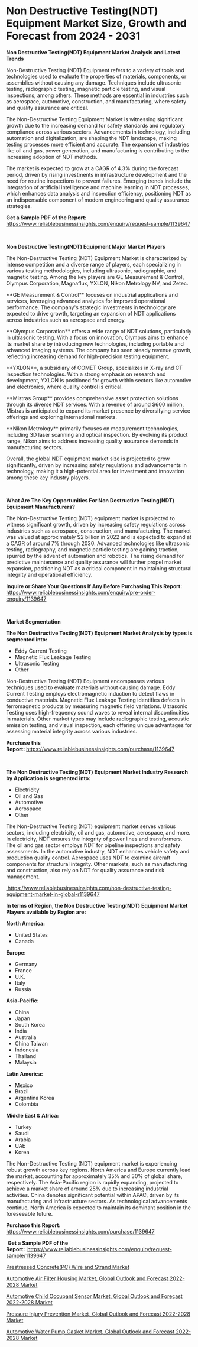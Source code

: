 <p><h1>Non Destructive Testing(NDT) Equipment Market Size, Growth and Forecast from 2024 - 2031</h1></p><p><strong>Non Destructive Testing(NDT) Equipment Market Analysis and Latest Trends</strong></p>
<p><p>Non-Destructive Testing (NDT) Equipment refers to a variety of tools and technologies used to evaluate the properties of materials, components, or assemblies without causing any damage. Techniques include ultrasonic testing, radiographic testing, magnetic particle testing, and visual inspections, among others. These methods are essential in industries such as aerospace, automotive, construction, and manufacturing, where safety and quality assurance are critical.</p><p>The Non-Destructive Testing Equipment Market is witnessing significant growth due to the increasing demand for safety standards and regulatory compliance across various sectors. Advancements in technology, including automation and digitalization, are shaping the NDT landscape, making testing processes more efficient and accurate. The expansion of industries like oil and gas, power generation, and manufacturing is contributing to the increasing adoption of NDT methods.</p><p>The market is expected to grow at a CAGR of 4.3% during the forecast period, driven by rising investments in infrastructure development and the need for routine inspections to prevent failures. Emerging trends include the integration of artificial intelligence and machine learning in NDT processes, which enhances data analysis and inspection efficiency, positioning NDT as an indispensable component of modern engineering and quality assurance strategies.</p></p>
<p><strong>Get a Sample PDF of the Report:&nbsp;</strong> <a href="https://www.reliablebusinessinsights.com/enquiry/request-sample/1139647?utm_campaign=1426&utm_medium=2&utm_source=Github&utm_content=ia&utm_term=14102024&utm_id=non-destructive-testingndt-equipment">https://www.reliablebusinessinsights.com/enquiry/request-sample/1139647</a></p>
<p>&nbsp;</p>
<p><strong>Non Destructive Testing(NDT) Equipment Major Market Players</strong></p>
<p><p>The Non-Destructive Testing (NDT) Equipment Market is characterized by intense competition and a diverse range of players, each specializing in various testing methodologies, including ultrasonic, radiographic, and magnetic testing. Among the key players are GE Measurement & Control, Olympus Corporation, Magnaflux, YXLON, Nikon Metrology NV, and Zetec.  </p><p>**GE Measurement & Control** focuses on industrial applications and services, leveraging advanced analytics for improved operational performance. The company's strategic investments in technology are expected to drive growth, targeting an expansion of NDT applications across industries such as aerospace and energy.</p><p>**Olympus Corporation** offers a wide range of NDT solutions, particularly in ultrasonic testing. With a focus on innovation, Olympus aims to enhance its market share by introducing new technologies, including portable and advanced imaging systems. The company has seen steady revenue growth, reflecting increasing demand for high-precision testing equipment.</p><p>**YXLON**, a subsidiary of COMET Group, specializes in X-ray and CT inspection technologies. With a strong emphasis on research and development, YXLON is positioned for growth within sectors like automotive and electronics, where quality control is critical.</p><p>**Mistras Group** provides comprehensive asset protection solutions through its diverse NDT services. With a revenue of around $600 million, Mistras is anticipated to expand its market presence by diversifying service offerings and exploring international markets.</p><p>**Nikon Metrology** primarily focuses on measurement technologies, including 3D laser scanning and optical inspection. By evolving its product range, Nikon aims to address increasing quality assurance demands in manufacturing sectors.</p><p>Overall, the global NDT equipment market size is projected to grow significantly, driven by increasing safety regulations and advancements in technology, making it a high-potential area for investment and innovation among these key industry players.</p></p>
<p>&nbsp;</p>
<p><strong>What Are The Key Opportunities For Non Destructive Testing(NDT) Equipment Manufacturers?</strong></p>
<p><p>The Non-Destructive Testing (NDT) equipment market is projected to witness significant growth, driven by increasing safety regulations across industries such as aerospace, construction, and manufacturing. The market was valued at approximately $2 billion in 2022 and is expected to expand at a CAGR of around 7% through 2030. Advanced technologies like ultrasonic testing, radiography, and magnetic particle testing are gaining traction, spurred by the advent of automation and robotics. The rising demand for predictive maintenance and quality assurance will further propel market expansion, positioning NDT as a critical component in maintaining structural integrity and operational efficiency.</p></p>
<p><strong>Inquire or Share Your Questions If Any Before Purchasing This Report:</strong> <a href="https://www.reliablebusinessinsights.com/enquiry/pre-order-enquiry/1139647?utm_campaign=1426&utm_medium=2&utm_source=Github&utm_content=ia&utm_term=14102024&utm_id=non-destructive-testingndt-equipment">https://www.reliablebusinessinsights.com/enquiry/pre-order-enquiry/1139647</a></p>
<p>&nbsp;</p>
<p><strong>Market Segmentation</strong></p>
<p><strong>The Non Destructive Testing(NDT) Equipment Market Analysis by types is segmented into:</strong></p>
<p><ul><li>Eddy Current Testing</li><li>Magnetic Flux Leakage Testing</li><li>Ultrasonic Testing</li><li>Other</li></ul></p>
<p><p>Non-Destructive Testing (NDT) Equipment encompasses various techniques used to evaluate materials without causing damage. Eddy Current Testing employs electromagnetic induction to detect flaws in conductive materials. Magnetic Flux Leakage Testing identifies defects in ferromagnetic products by measuring magnetic field variations. Ultrasonic Testing uses high-frequency sound waves to reveal internal discontinuities in materials. Other market types may include radiographic testing, acoustic emission testing, and visual inspection, each offering unique advantages for assessing material integrity across various industries.</p></p>
<p><strong>Purchase this Report:&nbsp;</strong><a href="https://www.reliablebusinessinsights.com/purchase/1139647?utm_campaign=1426&utm_medium=2&utm_source=Github&utm_content=ia&utm_term=14102024&utm_id=non-destructive-testingndt-equipment">https://www.reliablebusinessinsights.com/purchase/1139647</a></p>
<p>&nbsp;</p>
<p><strong>The Non Destructive Testing(NDT) Equipment Market Industry Research by Application is segmented into:</strong></p>
<p><ul><li>Electricity</li><li>Oil and Gas</li><li>Automotive</li><li>Aerospace</li><li>Other</li></ul></p>
<p><p>The Non-Destructive Testing (NDT) equipment market serves various sectors, including electricity, oil and gas, automotive, aerospace, and more. In electricity, NDT ensures the integrity of power lines and transformers. The oil and gas sector employs NDT for pipeline inspections and safety assessments. In the automotive industry, NDT enhances vehicle safety and production quality control. Aerospace uses NDT to examine aircraft components for structural integrity. Other markets, such as manufacturing and construction, also rely on NDT for quality assurance and risk management.</p></p>
<p><a href="https://www.reliablebusinessinsights.com/non-destructive-testing-equipment-market-in-global-r1139647?utm_campaign=1426&utm_medium=2&utm_source=Github&utm_content=ia&utm_term=14102024&utm_id=non-destructive-testingndt-equipment">&nbsp;https://www.reliablebusinessinsights.com/non-destructive-testing-equipment-market-in-global-r1139647</a></p>
<p><strong>In terms of Region, the Non Destructive Testing(NDT) Equipment Market Players available by Region are:</strong></p>
<p>
    <p> <strong> North America: </strong>
        <ul>
            <li>United States</li>
            <li>Canada</li>
        </ul>
        </p> 
    <p> <strong> Europe: </strong>
        <ul>
            <li>Germany</li>
            <li>France</li>
            <li>U.K.</li>
            <li>Italy</li>
            <li>Russia</li>
        </ul>
        </p> 
    <p> <strong> Asia-Pacific: </strong>
        <ul>
            <li>China</li>
            <li>Japan</li>
            <li>South Korea</li>
            <li>India</li>
            <li>Australia</li>
            <li>China Taiwan</li>
            <li>Indonesia</li>
            <li>Thailand</li>
            <li>Malaysia</li>
        </ul>
        </p> 
    <p> <strong> Latin America: </strong>
        <ul>
            <li>Mexico</li>
            <li>Brazil</li>
            <li>Argentina Korea</li>
            <li>Colombia</li>
        </ul>
        </p> 
    <p> <strong> Middle East & Africa: </strong>
        <ul>
            <li>Turkey</li>
            <li>Saudi</li>
            <li>Arabia</li>
            <li>UAE</li>
            <li>Korea</li>
        </ul>
    </p>
    </p>
<p><p>The Non-Destructive Testing (NDT) equipment market is experiencing robust growth across key regions. North America and Europe currently lead the market, accounting for approximately 35% and 30% of global share, respectively. The Asia-Pacific region is rapidly expanding, projected to achieve a market share of around 25% due to increasing industrial activities. China denotes significant potential within APAC, driven by its manufacturing and infrastructure sectors. As technological advancements continue, North America is expected to maintain its dominant position in the foreseeable future.</p></p>
<p><strong>Purchase this Report: </strong><a href="https://www.reliablebusinessinsights.com/purchase/1139647?utm_campaign=1426&utm_medium=2&utm_source=Github&utm_content=ia&utm_term=14102024&utm_id=non-destructive-testingndt-equipment">https://www.reliablebusinessinsights.com/purchase/1139647</a></p>
<p>&nbsp;<strong>Get a Sample PDF of the Report:&nbsp;&nbsp;</strong><a href="https://www.reliablebusinessinsights.com/enquiry/request-sample/1139647?utm_campaign=1426&utm_medium=2&utm_source=Github&utm_content=ia&utm_term=14102024&utm_id=non-destructive-testingndt-equipment">https://www.reliablebusinessinsights.com/enquiry/request-sample/1139647</a></p>
<p><strong></strong></p>
<p><p><a href="https://github.com/julyju69/Market-Research-Report-List-5/blob/main/prestressed-concretepc-wire-and-strand-market.md?utm_campaign=1426&utm_medium=2&utm_source=Github&utm_content=ia&utm_term=14102024&utm_id=non-destructive-testingndt-equipment">Prestressed Concrete(PC) Wire and Strand Market</a></p><p><a href="https://www.linkedin.com/pulse/automotive-air-filter-housing-market-global-outlook-forecast-lckqf?trk=public_post_embed_feed-article-content&utm_campaign=1426&utm_medium=2&utm_source=Github&utm_content=ia&utm_term=14102024&utm_id=non-destructive-testingndt-equipment">Automotive Air Filter Housing Market, Global Outlook and Forecast 2022-2028 Market</a></p><p><a href="https://www.linkedin.com/pulse/competitive-intelligence-automotive-child-occupant-sensor-market-4mzhf?trk=public_post_embed_feed-article-content&utm_campaign=1426&utm_medium=2&utm_source=Github&utm_content=ia&utm_term=14102024&utm_id=non-destructive-testingndt-equipment">Automotive Child Occupant Sensor Market, Global Outlook and Forecast 2022-2028 Market</a></p><p><a href="https://www.linkedin.com/pulse/pressure-injury-prevention-market-global-outlook-forecast-2022-2028-ah4wf?trk=public_post_embed_feed-article-content&utm_campaign=1426&utm_medium=2&utm_source=Github&utm_content=ia&utm_term=14102024&utm_id=non-destructive-testingndt-equipment">Pressure Injury Prevention Market, Global Outlook and Forecast 2022-2028 Market</a></p><p><a href="https://www.linkedin.com/pulse/automotive-water-pump-gasket-market-global-outlook-forecast-a5jtf?trk=public_post_embed_feed-article-content&utm_campaign=1426&utm_medium=2&utm_source=Github&utm_content=ia&utm_term=14102024&utm_id=non-destructive-testingndt-equipment">Automotive Water Pump Gasket Market, Global Outlook and Forecast 2022-2028 Market</a></p></p>